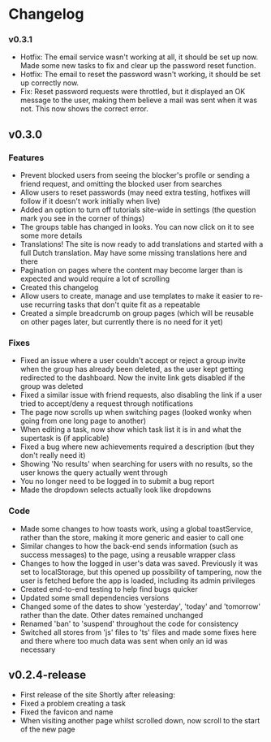 # Changelog

### v0.3.1
-   Hotfix: The email service wasn't working at all, it should be set up now. Made some new tasks to fix and clear up the password reset function.
-   Hotfix: The email to reset the password wasn't working, it should be set up correctly now.
-   Fix: Reset password requests were throttled, but it displayed an OK message to the user, making them believe a mail was sent when it was not. This now shows the correct error.

## v0.3.0

### Features
-   Prevent blocked users from seeing the blocker's profile or sending a friend request, and omitting the blocked user from searches
-   Allow users to reset passwords (may need extra testing, hotfixes will follow if it doesn't work initially when live)
-   Added an option to turn off tutorials site-wide in settings (the question mark you see in the corner of things)
-   The groups table has changed in looks. You can now click on it to see some more details
-   Translations! The site is now ready to add translations and started with a full Dutch translation. May have some missing translations here and there
-   Pagination on pages where the content may become larger than is expected and would require a lot of scrolling
-   Created this changelog
-   Allow users to create, manage and use templates to make it easier to re-use recurring tasks that don't quite fit as a repeatable
-   Created a simple breadcrumb on group pages (which will be reusable on other pages later, but currently there is no need for it yet)

### Fixes
-   Fixed an issue where a user couldn't accept or reject a group invite when the group has already been deleted, as the user kept getting redirected to the dashboard. Now the invite link gets disabled if the group was deleted
-   Fixed a similar issue with friend requests, also disabling the link if a user tried to accept/deny a request through notifications
-   The page now scrolls up when switching pages (looked wonky when going from one long page to another)
-   When editing a task, now show which task list it is in and what the supertask is (if applicable)
-   Fixed a bug where new achievements required a description (but they don't really need it)
-   Showing 'No results' when searching for users with no results, so the user knows the query actually went through
-   You no longer need to be logged in to submit a bug report
-   Made the dropdown selects actually look like dropdowns

### Code
-   Made some changes to how toasts work, using a global toastService, rather than the store, making it more generic and easier to call one
-   Similar changes to how the back-end sends information (such as success messages) to the page, using a reusable wrapper class
-   Changes to how the logged in user's data was saved. Previously it was set to localStorage, but this opened up possibility of tampering, now the user is fetched before the app is loaded, including its admin privileges
-   Created end-to-end testing to help find bugs quicker
-   Updated some small dependencies versions
-   Changed some of the dates to show 'yesterday', 'today' and 'tomorrow' rather than the date. Other dates remained unchanged
-   Renamed 'ban' to 'suspend' throughout the code for consistency
-   Switched all stores from 'js' files to 'ts' files and made some fixes here and there where too much data was sent when only an id was necessary


## v0.2.4-release

-   First release of the site
    Shortly after releasing:
-   Fixed a problem creating a task
-   Fixed the favicon and name
-   When visiting another page whilst scrolled down, now scroll to the start of the new page
